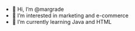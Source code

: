 - 👋 Hi, I’m @margrade
- 👀 I’m interested in marketing and e-commerce
- 🌱 I’m currently learning Java and HTML


<!---
margrade/margrade is a ✨ special ✨ repository because its `README.md` (this file) appears on your GitHub profile.
You can click the Preview link to take a look at your changes.
--->
